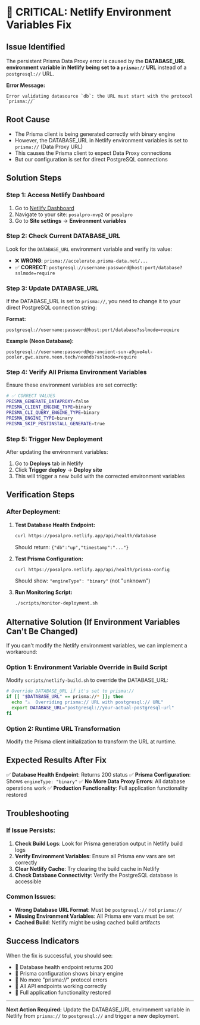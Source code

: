 # 🚨 CRITICAL: Netlify Environment Variables Fix

## **Issue Identified**

The persistent Prisma Data Proxy error is caused by the **DATABASE_URL
environment variable in Netlify being set to a `prisma://` URL** instead of a
`postgresql://` URL.

**Error Message:**

```
Error validating datasource `db`: the URL must start with the protocol `prisma://`
```

## **Root Cause**

- The Prisma client is being generated correctly with binary engine
- However, the DATABASE_URL in Netlify environment variables is set to
  `prisma://` (Data Proxy URL)
- This causes the Prisma client to expect Data Proxy connections
- But our configuration is set for direct PostgreSQL connections

## **Solution Steps**

### **Step 1: Access Netlify Dashboard**

1. Go to [Netlify Dashboard](https://app.netlify.com/)
2. Navigate to your site: `posalpro-mvp2` or `posalpro`
3. Go to **Site settings** → **Environment variables**

### **Step 2: Check Current DATABASE_URL**

Look for the `DATABASE_URL` environment variable and verify its value:

- ❌ **WRONG**: `prisma://accelerate.prisma-data.net/...`
- ✅ **CORRECT**:
  `postgresql://username:password@host:port/database?sslmode=require`

### **Step 3: Update DATABASE_URL**

If the DATABASE_URL is set to `prisma://`, you need to change it to your direct
PostgreSQL connection string:

**Format:**

```
postgresql://username:password@host:port/database?sslmode=require
```

**Example (Neon Database):**

```
postgresql://username:password@ep-ancient-sun-a9gve4ul-pooler.gwc.azure.neon.tech/neondb?sslmode=require
```

### **Step 4: Verify All Prisma Environment Variables**

Ensure these environment variables are set correctly:

```bash
# ✅ CORRECT VALUES
PRISMA_GENERATE_DATAPROXY=false
PRISMA_CLIENT_ENGINE_TYPE=binary
PRISMA_CLI_QUERY_ENGINE_TYPE=binary
PRISMA_ENGINE_TYPE=binary
PRISMA_SKIP_POSTINSTALL_GENERATE=true
```

### **Step 5: Trigger New Deployment**

After updating the environment variables:

1. Go to **Deploys** tab in Netlify
2. Click **Trigger deploy** → **Deploy site**
3. This will trigger a new build with the corrected environment variables

## **Verification Steps**

### **After Deployment:**

1. **Test Database Health Endpoint:**

   ```bash
   curl https://posalpro.netlify.app/api/health/database
   ```

   Should return: `{"db":"up","timestamp":"..."}`

2. **Test Prisma Configuration:**

   ```bash
   curl https://posalpro.netlify.app/api/health/prisma-config
   ```

   Should show: `"engineType": "binary"` (not "unknown")

3. **Run Monitoring Script:**
   ```bash
   ./scripts/monitor-deployment.sh
   ```

## **Alternative Solution (If Environment Variables Can't Be Changed)**

If you can't modify the Netlify environment variables, we can implement a
workaround:

### **Option 1: Environment Variable Override in Build Script**

Modify `scripts/netlify-build.sh` to override the DATABASE_URL:

```bash
# Override DATABASE_URL if it's set to prisma://
if [[ "$DATABASE_URL" == prisma://* ]]; then
  echo "⚠️  Overriding prisma:// URL with postgresql:// URL"
  export DATABASE_URL="postgresql://your-actual-postgresql-url"
fi
```

### **Option 2: Runtime URL Transformation**

Modify the Prisma client initialization to transform the URL at runtime.

## **Expected Results After Fix**

✅ **Database Health Endpoint**: Returns 200 status ✅ **Prisma Configuration**:
Shows `engineType: "binary"` ✅ **No More Data Proxy Errors**: All database
operations work ✅ **Production Functionality**: Full application functionality
restored

## **Troubleshooting**

### **If Issue Persists:**

1. **Check Build Logs**: Look for Prisma generation output in Netlify build logs
2. **Verify Environment Variables**: Ensure all Prisma env vars are set
   correctly
3. **Clear Netlify Cache**: Try clearing the build cache in Netlify
4. **Check Database Connectivity**: Verify the PostgreSQL database is accessible

### **Common Issues:**

- **Wrong Database URL Format**: Must be `postgresql://` not `prisma://`
- **Missing Environment Variables**: All Prisma env vars must be set
- **Cached Build**: Netlify might be using cached build artifacts

## **Success Indicators**

When the fix is successful, you should see:

- 🎉 Database health endpoint returns 200
- 🎉 Prisma configuration shows binary engine
- 🎉 No more "prisma://" protocol errors
- 🎉 All API endpoints working correctly
- 🎉 Full application functionality restored

---

**Next Action Required:** Update the DATABASE_URL environment variable in
Netlify from `prisma://` to `postgresql://` and trigger a new deployment.
